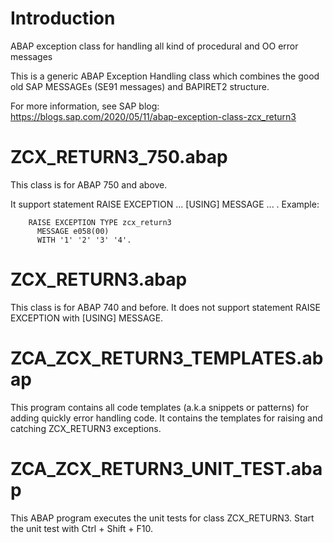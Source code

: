 # Introduction
ABAP exception class for handling all kind of procedural and OO error messages

This is a generic ABAP Exception Handling class which combines the good old SAP MESSAGEs (SE91 messages) and BAPIRET2 structure.

For more information, see SAP blog:
https://blogs.sap.com/2020/05/11/abap-exception-class-zcx_return3

# ZCX_RETURN3_750.abap
This class is for ABAP 750 and above.

It support statement RAISE EXCEPTION ... [USING] MESSAGE ... .
Example:

        RAISE EXCEPTION TYPE zcx_return3
          MESSAGE e058(00)
          WITH '1' '2' '3' '4'.

# ZCX_RETURN3.abap
This class is for ABAP 740 and before. It does not support statement RAISE EXCEPTION with [USING] MESSAGE.

# ZCA_ZCX_RETURN3_TEMPLATES.abap
This program contains all code templates (a.k.a snippets or patterns) for adding quickly error handling code. 
It contains the templates for raising and catching ZCX_RETURN3 exceptions.

# ZCA_ZCX_RETURN3_UNIT_TEST.abap
This ABAP program executes the unit tests for class ZCX_RETURN3.
Start the unit test with Ctrl + Shift + F10.
